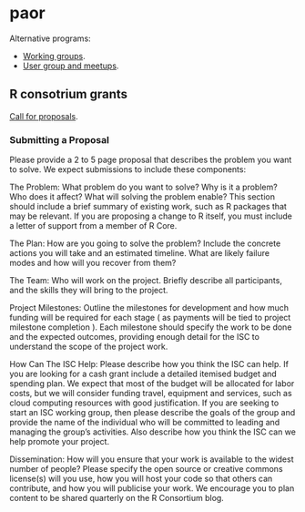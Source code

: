 # paor

Alternative programs:

* [Working groups](https://www.r-consortium.org/projects/isc-working-groups).
* [User group and meetups](https://www.r-consortium.org/projects/r-user-group-support-program).


## R consotrium grants

[Call for proposals](https://www.r-consortium.org/projects/call-for-proposals).

### Submitting a Proposal

Please provide a 2 to 5 page proposal that describes the problem you want to solve. We expect submissions to include these components:

The Problem: What problem do you want to solve? Why is it a problem? Who does it affect? What will solving the problem enable? This section should include a brief summary of existing work, such as R packages that may be relevant. If you are proposing a change to R itself, you must include a letter of support from a member of R Core.

The Plan: How are you going to solve the problem? Include the concrete actions you will take and an estimated timeline. What are likely failure modes and how will you recover from them?

The Team: Who will work on the project. Briefly describe all participants, and the skills they will bring to the project.

Project Milestones: Outline the milestones for development and how much funding will be required for each stage ( as payments will be tied to project milestone completion ). Each milestone should specify the work to be done and the expected outcomes, providing enough detail for the ISC to understand the scope of the project work.

How Can The ISC Help: Please describe how you think the ISC can help. If you are looking for a cash grant include a detailed itemised budget and spending plan. We expect that most of the budget will be allocated for labor costs, but we will consider funding travel, equipment and services, such as cloud computing resources with good justification. If you are seeking to start an ISC working group, then please describe the goals of the group and provide the name of the individual who will be committed to leading and managing the group’s activities. Also describe how you think the ISC can we help promote your project.

Dissemination: How will you ensure that your work is available to the widest number of people? Please specify the open source or creative commons license(s) will you use, how you will host your code so that others can contribute, and how you will publicise your work. We encourage you to plan content to be shared quarterly on the  R Consortium blog.
